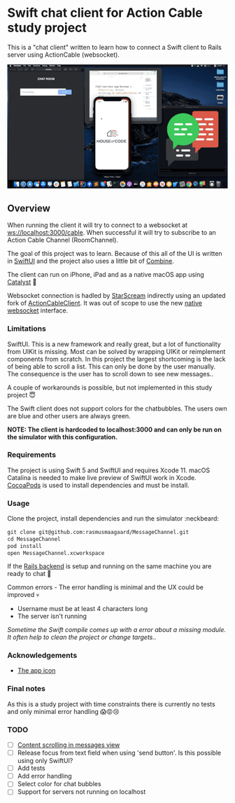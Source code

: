 # Swift chat client for Action Cable study project
This is a "chat client" written to learn how to connect a Swift client to Rails server using ActionCable (websocket).

[![Screenshot](Documentation/Screenshots/SwiftClient.gif?raw=true)](Documentation/Screenshots/SwiftClient.mp4?raw=true "Swift Client")

## Overview
When running the client it will try to connect to a websocket at <ws://localhost:3000/cable>. When successful it will try to subscribe to an Action Cable Channel (RoomChannel).

The goal of this project was to learn. Because of this all of the UI is written in [SwiftUI](https://developer.apple.com/documentation/swiftui) and the project also uses a little bit of [Combine](https://developer.apple.com/documentation/combine).

The client can run on iPhone, iPad and as a native macOS app using [Catalyst](https://developer.apple.com/documentation/uikit/mac_catalyst?language=objc) :gift:

Websocket connection is hadled by [StarScream](https://github.com/daltoniam/Starscream) indirectly using an updated fork of [ActionCableClient](https://github.com/ahbou/Swift-ActionCableClient). It was out of scope to use the new [native websocket](https://developer.apple.com/documentation/foundation/nsurlsessionwebsockettask?language=objc) interface.

### Limitations
SwiftUI. This is a new framework and really great, but a lot of functionality from UIKit is missing. Most can be solved by wrapping UIKit or reimplement components from scratch. In this project the largest shortcoming is the lack of being able to scroll a list. This can only be done by the user manually. The consequence is the user has to scroll down to see new messages..

A couple of workarounds is possible, but not implemented in this study project :innocent:

The Swift client does not support colors for the chatbubbles. The users own are blue and other users are always green.

**NOTE: The client is hardcoded to localhost:3000 and can only be run on the simulator with this configuration.**

### Requirements
The project is using Swift 5 and SwiftUI and requires Xcode 11. macOS Catalina is needed to make live preview of SwiftUI work in Xcode. [CocoaPods](https://cocoapods.org) is used to install dependencies and must be install.

### Usage
Clone the project, install dependencies and run the simulator :neckbeard:
```
git clone git@github.com:rasmusmaagaard/MessageChannel.git
cd MessageChannel
pod install
open MessageChannel.xcworkspace
```
If the [Rails backend](https://github.com/rasmusmaagaard/MessageChannel) is setup and running on the same machine you are ready to chat :speech_balloon:

Common errors - The error handling is minimal and the UX could be improved :skull:
* Username must be at least 4 characters long
* The server isn't running


*Sometime the Swift compile comes up with a error about a missing module. It often help to clean the project or change targets..*

### Acknowledgements
* [The app icon](https://www.flaticon.com/free-icon/chat_230367)

### Final notes
As this is a study project with time constraints there is currently no tests and only minimal error handling :scream::rage::cry:

### TODO
- [ ] [Content scrolling in messages view](https://blog.process-one.net/writing-a-custom-scroll-view-with-swiftui-in-a-chat-application/)
- [ ] Release focus from text field when using 'send button'. Is this possible using only SwiftUI?
- [ ] Add tests
- [ ] Add error handling
- [ ] Select color for chat bubbles 
- [ ] Support for servers not running on localhost
